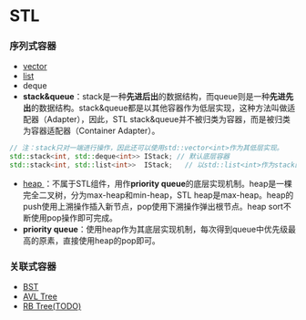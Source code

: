 # STL

### 序列式容器
 - [vector](vector.md)
 - [list](list.md)
 - deque
 - **stack&queue**：stack是一种**先进后出**的数据结构，而queue则是一种**先进先出**的数据结构。stack&queue都是以其他容器作为低层实现，这种方法叫做适配器（Adapter），因此，STL stack&queue并不被归类为容器，而是被归类为容器适配器（Container Adapter）。
 ```C++
 // 注：stack只对一端进行操作，因此还可以使用std::vector<int>作为其低层实现。
 std::stack<int, std::deque<int>> IStack; // 默认底层容器
 std::stack<int, std::list<int>>  IStack;	// 以std::list<int>作为stack的低层容器
 ```
 - [heap ](heap.md)：不属于STL组件，用作**priority queue**的底层实现机制。heap是一棵完全二叉树，分为max-heap和min-heap，STL heap是max-heap。heap的push使用上溯操作插入新节点，pop使用下溯操作弹出根节点。heap sort不断使用pop操作即可完成。
 - **priority queue**：使用heap作为其底层实现机制，每次得到queue中优先级最高的原素，直接使用heap的pop即可。
 
### 关联式容器
 - [BST](BST.md)
 - [AVL Tree](BST_AVL_TREE.md)
 - [RB Tree(TODO)](BST_RB_TREE.md)
